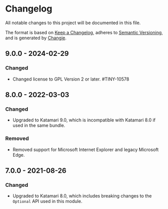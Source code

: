 # Changelog
All notable changes to this project will be documented in this file.

The format is based on [Keep a Changelog](https://keepachangelog.com/en/1.0.0/),
adheres to [Semantic Versioning](https://semver.org/spec/v2.0.0.html),
and is generated by [Changie](https://github.com/miniscruff/changie).

## 9.0.0 - 2024-02-29

### Changed
- Changed license to GPL Version 2 or later. #TINY-10578

## 8.0.0 - 2022-03-03

### Changed
- Upgraded to Katamari 9.0, which is incompatible with Katamari 8.0 if used in the same bundle.

### Removed
- Removed support for Microsoft Internet Explorer and legacy Microsoft Edge.

## 7.0.0 - 2021-08-26

### Changed
- Upgraded to Katamari 8.0, which includes breaking changes to the `Optional` API used in this module.

